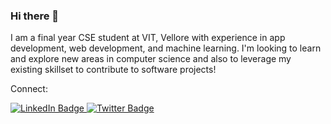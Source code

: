 ### Hi there 👋

I am a final year CSE student at VIT, Vellore with experience in app development, web development, and machine learning. I'm looking to learn and explore new areas in computer science and also to leverage my existing skillset to contribute to software projects!

Connect:

<div id="badges">
    <a href="https://www.linkedin.com/in/shashwat-sinha-090b74218/">
    <img src="https://img.shields.io/badge/LinkedIn-blue?style=for-the-badge&logo=linkedin&logoColor=white" alt="LinkedIn Badge"/>
    </a>
    <a href="https://shashwat4868.github.io/">
    <img src="https://img.shields.io/badge/WebPage-blue?style=for-the-badge&logo=globe&logoColor=white" alt="Twitter Badge"/>
    </a>
</div>
<br/>
